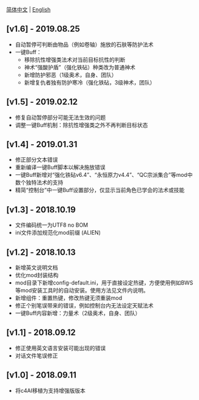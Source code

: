 [简体中文](README.md) | [English](README-EN.md)

## [v1.6] - 2019.08.25
- 自动暂停可判断由物品（例如卷轴）施放的石肤等防护法术
- 一键Buff：
	- 移除抗性增强类法术对当前目标抗性的判断
	- 神术“强酸护盾”（强化铁砧）种类改为普通神术
	- 新增防护邪恶（1级奥术，自身、团队）
	- 新增复仇者独有防护寒冷（强化铁砧，3级神术，团队）

## [v1.5] - 2019.02.12
- 修复自动暂停部分可能无法生效的问题
- 调整一键Buff机制：除抗性增强类之外不再判断目标状态

## [v1.4] - 2019.01.31
- 修正部分文本错误
- 重新编译一键Buff脚本以解决施放错误
- 一键Buff新增对“强化铁砧v6.4”、“永恒原力v4.4”、“QC宗派集合”等mod中数个独特法术的支持
- 精简“控制台”中一键Buff设置部分，仅显示当前角色已学会的法术或技能

## [v1.3] - 2018.10.19
- 文件编码统一为UTF8 no BOM
- ini文件添加规范化mod前缀 (ALIEN)

## [v1.2] - 2018.10.13
- 新增英文说明文档
- 优化mod封装结构
- mod目录下新增config-default.ini，用于直接设定热键，方便使用例如BWS等mod安装工具时的自动安装。使用方法见文件内说明。
- 新增组件：重置热键，修改热键无须重装mod
- 修正个别笔误带来的错误，例如控制台内无法设定天赋法术
- 一键Buff内容新增：力量术（2级奥术，自身、团队）

## [v1.1] - 2018.09.12 
- 修正使用英文语言安装可能出现的错误
- 对话文件笔误修正

## [v1.0] - 2018.09.11
- 将c4AI移植为支持增强版版本

